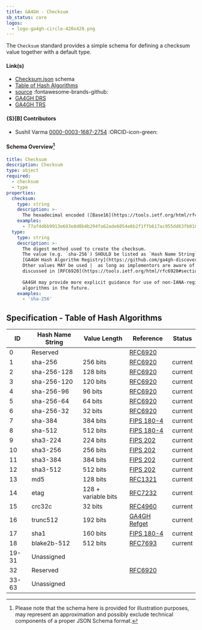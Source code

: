 ```yaml
---
title: GA4GH - Checksum
sb_status: core
logos:
  - logo-ga4gh-circle-420x420.png
---
```


The `Checksum` standard provides a simple schema for defining a checksum value
together with a default type.

<!--more-->

#### Link(s)

* [Checksum.json](/schema_files/json/GA4GH/Checksum.json) schema
* [Table of Hash Algorithms](https://github.com/ga4gh-discovery/ga4gh-checksum/tree/master)
* [source](https://github.com/ga4gh-schemablocks/sb-checksum) :fontawesome-brands-github:
* [GA4GH DRS](https://github.com/ga4gh/data-repository-service-schemas/)
* [GA4GH TRS](https://github.com/ga4gh/tool-registry-service-schemas/)

#### {S}[B] Contributors

* Sushil Varma [0000-0003-1687-2754](https://orcid.org/0000-0003-1687-2754) :ORCID-icon-green:

#### Schema Overview[^1]

<!--schema_block_start-->
```yaml
title: Checksum
description: Checksum
type: object
required:
  - checksum
  - type
properties:
  checksum:
    type: string
    description: >-
      The hexadecimal encoded ([Base16](https://tools.ietf.org/html/rfc4648#section-8)) checksum for the data
    examples:
      - 77af4d6b9913e693e8d0b4b294fa62ade6054e6b2f1ffb617ac955dd63fb0182
  type:
    type: string
    description: >-
      The digest method used to create the checksum.
      The value (e.g. `sha-256`) SHOULD be listed as `Hash Name String` in the 
      [GA4GH Hash Algorithm Registry](https://github.com/ga4gh-discovery/ga4gh-checksum/blob/master/hash-alg.csv).
      Other values MAY be used |  as long as implementors are aware of the issues
      discussed in [RFC6920](https://tools.ietf.org/html/rfc6920#section-9.4).
      
      GA4GH may provide more explicit guidance for use of non-IANA-registered
      algorithms in the future.
    examples:
      - 'sha-256'
```
<!--schema_block_end-->

## Specification - Table of Hash Algorithms

ID | Hash Name String | Value Length | Reference | Status
---|------------------|--------------|-----------|-------
0 | Reserved |  | [RFC6920](http://www.iana.org/go/rfc6920) | 
1 | sha-256 | 256 bits | [RFC6920](http://www.iana.org/go/rfc6920) | current
2 | sha-256-128 | 128 bits | [RFC6920](http://www.iana.org/go/rfc6920) | current
3 | sha-256-120 | 120 bits | [RFC6920](http://www.iana.org/go/rfc6920) | current
4 | sha-256-96 | 96 bits | [RFC6920](http://www.iana.org/go/rfc6920) | current
5 | sha-256-64 | 64 bits | [RFC6920](http://www.iana.org/go/rfc6920) | current
6 | sha-256-32 | 32 bits | [RFC6920](http://www.iana.org/go/rfc6920) | current
7 | sha-384 | 384 bits | [FIPS 180-4](https://dx.doi.org/10.6028/NIST.FIPS.180-4) | current
8 | sha-512 | 512 bits | [FIPS 180-4](https://dx.doi.org/10.6028/NIST.FIPS.180-4) | current
9 | sha3-224 | 224 bits | [FIPS 202](https://dx.doi.org/10.6028/NIST.FIPS.202) | current
10 | sha3-256 | 256 bits | [FIPS 202](https://dx.doi.org/10.6028/NIST.FIPS.202) | current
11 | sha3-384 | 384 bits | [FIPS 202](https://dx.doi.org/10.6028/NIST.FIPS.202) | current
12 | sha3-512 | 512 bits | [FIPS 202](https://dx.doi.org/10.6028/NIST.FIPS.202) | current
13 | md5 | 128 bits | [RFC1321](https://www.ietf.org/rfc/rfc1321.txt) | current
14 | etag | 128 + variable bits | [RFC7232](https://tools.ietf.org/html/rfc7232#section-2.3) | current
15 | crc32c | 32 bits | [RFC4960](https://tools.ietf.org/html/rfc4960#appendix-B) | current
16 | trunc512 | 192 bits | [GA4GH Refget](https://samtools.github.io/hts-specs/refget.html#trunc512-algorithm-details) | current
17 | sha1 | 160 bits | [FIPS 180-4](https://dx.doi.org/10.6028/NIST.FIPS.180-4) | current
18 | blake2b-512 | 512 bits | [RFC7693](https://tools.ietf.org/html/rfc7693) | current
19-31 | Unassigned |  |  | 
32 | Reserved |  | [RFC6920](http://www.iana.org/go/rfc6920) | 
33-63 | Unassigned |  |  | 



[^1]: Please note that the schema here is provided for illustration purposes,
may represent an approximation and possibly exclude technical components of a
proper JSON Schema format.

